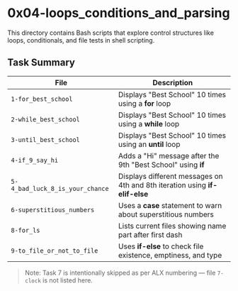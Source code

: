 # 0x04-loops_conditions_and_parsing

This directory contains Bash scripts that explore control structures like loops, conditionals, and file tests in shell scripting.

## Task Summary

| File                          | Description                                                                 |
|-------------------------------|-----------------------------------------------------------------------------|
| `1-for_best_school`           | Displays "Best School" 10 times using a **for** loop                        |
| `2-while_best_school`         | Displays "Best School" 10 times using a **while** loop                      |
| `3-until_best_school`         | Displays "Best School" 10 times using an **until** loop                     |
| `4-if_9_say_hi`               | Adds a "Hi" message after the 9th "Best School" using **if**                |
| `5-4_bad_luck_8_is_your_chance` | Displays different messages on 4th and 8th iteration using **if-elif-else** |
| `6-superstitious_numbers`     | Uses a **case** statement to warn about superstitious numbers              |
| `8-for_ls`                    | Lists current files showing name part after first dash                      |
| `9-to_file_or_not_to_file`    | Uses **if-else** to check file existence, emptiness, and type              |

> Note: Task 7 is intentionally skipped as per ALX numbering — file `7-clock` is not listed here.

